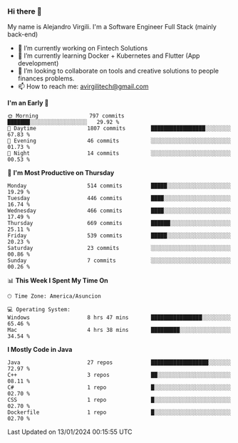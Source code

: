 ### Hi there 👋

My name is Alejandro Virgili. I'm a Software Engineer Full Stack (mainly back-end)


- 🔭 I’m currently working on Fintech Solutions
- 🌱 I’m currently learning Docker + Kubernetes and Flutter (App development)
- 👯 I’m looking to collaborate on tools and creative solutions to people finances problems.
- 📫 How to reach me: avirgilitech@gmail.com
  
<!--START_SECTION:waka-->
**I'm an Early 🐤** 

```text
🌞 Morning                797 commits         ███████░░░░░░░░░░░░░░░░░░   29.92 % 
🌆 Daytime                1807 commits        █████████████████░░░░░░░░   67.83 % 
🌃 Evening                46 commits          ░░░░░░░░░░░░░░░░░░░░░░░░░   01.73 % 
🌙 Night                  14 commits          ░░░░░░░░░░░░░░░░░░░░░░░░░   00.53 % 
```
📅 **I'm Most Productive on Thursday** 

```text
Monday                   514 commits         █████░░░░░░░░░░░░░░░░░░░░   19.29 % 
Tuesday                  446 commits         ████░░░░░░░░░░░░░░░░░░░░░   16.74 % 
Wednesday                466 commits         ████░░░░░░░░░░░░░░░░░░░░░   17.49 % 
Thursday                 669 commits         ██████░░░░░░░░░░░░░░░░░░░   25.11 % 
Friday                   539 commits         █████░░░░░░░░░░░░░░░░░░░░   20.23 % 
Saturday                 23 commits          ░░░░░░░░░░░░░░░░░░░░░░░░░   00.86 % 
Sunday                   7 commits           ░░░░░░░░░░░░░░░░░░░░░░░░░   00.26 % 
```


📊 **This Week I Spent My Time On** 

```text
🕑︎ Time Zone: America/Asuncion

💻 Operating System: 
Windows                  8 hrs 47 mins       ████████████████░░░░░░░░░   65.46 % 
Mac                      4 hrs 38 mins       █████████░░░░░░░░░░░░░░░░   34.54 % 
```

**I Mostly Code in Java** 

```text
Java                     27 repos            ██████████████████░░░░░░░   72.97 % 
C++                      3 repos             ██░░░░░░░░░░░░░░░░░░░░░░░   08.11 % 
C#                       1 repo              █░░░░░░░░░░░░░░░░░░░░░░░░   02.70 % 
CSS                      1 repo              █░░░░░░░░░░░░░░░░░░░░░░░░   02.70 % 
Dockerfile               1 repo              █░░░░░░░░░░░░░░░░░░░░░░░░   02.70 % 
```




 Last Updated on 13/01/2024 00:15:55 UTC
<!--END_SECTION:waka-->
